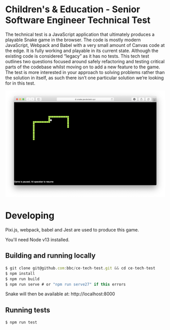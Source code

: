 # Children's & Education - Senior Software Engineer Technical Test

The technical test is a JavaScript application that ultimately produces a playable Snake game in the browser. The code is mostly modern JavaScript, Webpack and Babel with a very small amount of Canvas code at the edge. It is fully working and playable in its current state. Although the existing code is considered “legacy” as it has no tests. This tech test outlines two questions focused around safely refactoring and testing critical parts of the codebase whilst moving on to add a new feature to the game. The test is more interested in your approach to solving problems rather than the solution in itself, as such there isn’t one particular solution we’re looking for in this test.

![](https://raw.githubusercontent.com/imjacobclark/pixi-snake/master/screenshots/screenshot.png?token=AAMQZWNOARVAIKS2JJTJTZ26KO47A)

# Developing

Pixi.js, webpack, babel and Jest are used to produce this game. 

You'll need Node v13 installed.

## Building and running locally

```javascript
$ git clone git@github.com:bbc/ce-tech-test.git && cd ce-tech-test
$ npm install
$ npm run build
$ npm run serve # or "npm run serve27" if this errors
```

Snake will then be available at: http://localhost:8000

## Running tests

```javascript
$ npm run test
```
